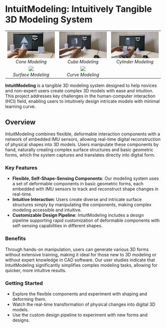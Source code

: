 # IntuitModeling: Intuitively Tangible 3D Modeling System

<div align="center">
<table>
  <tr>
    <td align="center">
      <img src="Unity/gif/cone.gif" width="280px">
      <br/>
      <em>Cone Modeling</em>
    </td>
    <td align="center">
      <img src="Unity/gif/cube.gif" width="280px">
      <br/>
      <em>Cube Modeling</em>
    </td>
    <td align="center">
      <img src="Unity/gif/cylinder.gif" width="280px">
      <br/>
      <em>Cylinder Modeling</em>
    </td>
  </tr>
  <tr>
    <td align="center">
      <img src="Unity/gif/surface.gif" width="280px">
      <br/>
      <em>Surface Modeling</em>
    </td>
    <td align="center">
      <img src="Unity/gif/curve.gif" width="280px">
      <br/>
      <em>Curve Modeling</em>
    </td>
  </tr>
</table>
</div>


**IntuitModeling** is a tangible 3D modeling system designed to help novices and non-expert users create complex 3D models with ease and intuition. This project addresses key challenges in the human-computer interaction (HCI) field, enabling users to intuitively design intricate models with minimal learning curve.

## Overview

IntuitModeling combines flexible, deformable interaction components with a network of embedded IMU sensors, allowing real-time digital reconstruction of physical shapes into 3D models. Users manipulate these components by hand, naturally creating complex surface structures and basic geometric forms, which the system captures and translates directly into digital form. 

### Key Features

- **Flexible, Self-Shape-Sensing Components**: Our modeling system uses a set of deformable components in basic geometric forms, each embedded with IMU sensors to track and reconstruct shape changes in real-time.
- **Intuitive Interaction**: Users create diverse and intricate surface structures simply by manipulating the components, making complex modeling accessible and intuitive.
- **Customizable Design Pipeline**: IntuitModeling includes a design pipeline supporting rapid customization of deformable components with self-sensing capabilities in different shapes.

### Benefits

Through hands-on manipulation, users can generate various 3D forms without extensive training, making it ideal for those new to 3D modeling or without expert knowledge in CAD software. Our user studies indicate that IntuitModeling significantly simplifies complex modeling tasks, allowing for quicker, more intuitive results.

### Getting Started

- Explore the flexible components and experiment with shaping and deforming them.
- Watch the real-time transformation of physical changes into digital 3D models.
- Use the custom design pipeline to experiment with new forms and designs.
